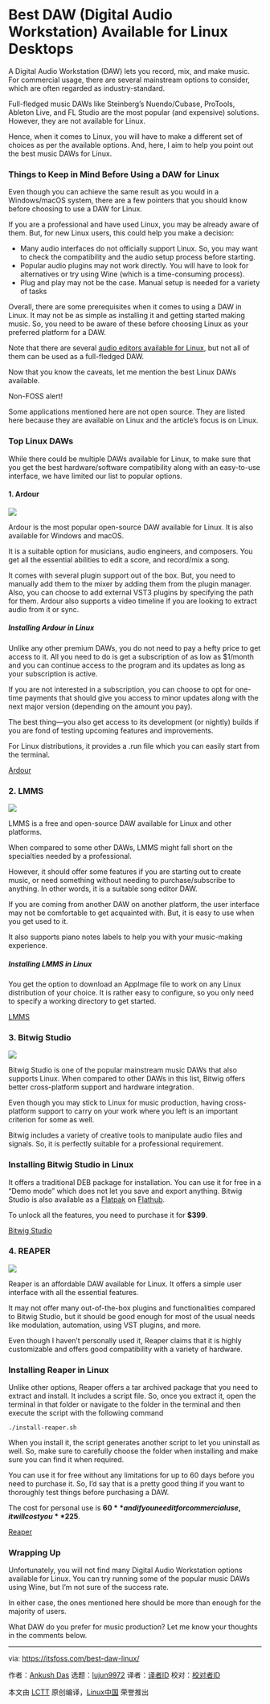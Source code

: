 [#]: subject: "Best DAW (Digital Audio Workstation) Available for Linux Desktops"
[#]: via: "https://itsfoss.com/best-daw-linux/"
[#]: author: "Ankush Das https://itsfoss.com/author/ankush/"
[#]: collector: "lujun9972"
[#]: translator: "geekpi"
[#]: reviewer: " "
[#]: publisher: " "
[#]: url: " "

Best DAW (Digital Audio Workstation) Available for Linux Desktops
======

A Digital Audio Workstation (DAW) lets you record, mix, and make music. For commercial usage, there are several mainstream options to consider, which are often regarded as industry-standard.

Full-fledged music DAWs like Steinberg’s Nuendo/Cubase, ProTools, Ableton Live, and FL Studio are the most popular (and expensive) solutions. However, they are not available for Linux.

Hence, when it comes to Linux, you will have to make a different set of choices as per the available options. And, here, I aim to help you point out the best music DAWs for Linux.

### Things to Keep in Mind Before Using a DAW for Linux

Even though you can achieve the same result as you would in a Windows/macOS system, there are a few pointers that you should know before choosing to use a DAW for Linux.

If you are a professional and have used Linux, you may be already aware of them. But, for new Linux users, this could help you make a decision:

  * Many audio interfaces do not officially support Linux. So, you may want to check the compatibility and the audio setup process before starting.
  * Popular audio plugins may not work directly. You will have to look for alternatives or try using Wine (which is a time-consuming process).
  * Plug and play may not be the case. Manual setup is needed for a variety of tasks



Overall, there are some prerequisites when it comes to using a DAW in Linux. It may not be as simple as installing it and getting started making music. So, you need to be aware of these before choosing Linux as your preferred platform for a DAW.

Note that there are several [audio editors available for Linux][1], but not all of them can be used as a full-fledged DAW.

Now that you know the caveats, let me mention the best Linux DAWs available.

Non-FOSS alert!

Some applications mentioned here are not open source. They are listed here because they are available on Linux and the article’s focus is on Linux.

### Top Linux DAWs

While there could be multiple DAWs available for Linux, to make sure that you get the best hardware/software compatibility along with an easy-to-use interface, we have limited our list to popular options.

#### 1\. Ardour

![][2]

Ardour is the most popular open-source DAW available for Linux. It is also available for Windows and macOS.

It is a suitable option for musicians, audio engineers, and composers. You get all the essential abilities to edit a score, and record/mix a song.

It comes with several plugin support out of the box. But, you need to manually add them to the mixer by adding them from the plugin manager. Also, you can choose to add external VST3 plugins by specifying the path for them. Ardour also supports a video timeline if you are looking to extract audio from it or sync.

##### Installing Ardour in Linux

Unlike any other premium DAWs, you do not need to pay a hefty price to get access to it. All you need to do is get a subscription of as low as $1/month and you can continue access to the program and its updates as long as your subscription is active.

If you are not interested in a subscription, you can choose to opt for one-time payments that should give you access to minor updates along with the next major version (depending on the amount you pay).

The best thing—you also get access to its development (or nightly) builds if you are fond of testing upcoming features and improvements.

For Linux distributions, it provides a .run file which you can easily start from the terminal.

[Ardour][3]

### 2\. LMMS

![][4]

LMMS is a free and open-source DAW available for Linux and other platforms.

When compared to some other DAWs, LMMS might fall short on the specialties needed by a professional.

However, it should offer some features if you are starting out to create music, or need something without needing to purchase/subscribe to anything. In other words, it is a suitable song editor DAW.

If you are coming from another DAW on another platform, the user interface may not be comfortable to get acquainted with. But, it is easy to use when you get used to it.

It also supports piano notes labels to help you with your music-making experience.

##### Installing LMMS in Linux

You get the option to download an AppImage file to work on any Linux distribution of your choice. It is rather easy to configure, so you only need to specify a working directory to get started.

[LMMS][5]

### 3\. Bitwig Studio

![][6]

Bitwig Studio is one of the popular mainstream music DAWs that also supports Linux. When compared to other DAWs in this list, Bitwig offers better cross-platform support and hardware integration.

Even though you may stick to Linux for music production, having cross-platform support to carry on your work where you left is an important criterion for some as well.

Bitwig includes a variety of creative tools to manipulate audio files and signals. So, it is perfectly suitable for a professional requirement.

### Installing Bitwig Studio in Linux

It offers a traditional DEB package for installation. You can use it for free in a “Demo mode” which does not let you save and export anything. Bitwig Studio is also available as a [Flatpak][7] on [Flathub][8].

To unlock all the features, you need to purchase it for **$399**.

[Bitwig Studio][9]

### 4\. REAPER

![][10]

Reaper is an affordable DAW available for Linux. It offers a simple user interface with all the essential features.

It may not offer many out-of-the-box plugins and functionalities compared to Bitwig Studio, but it should be good enough for most of the usual needs like modulation, automation, using VST plugins, and more.

Even though I haven’t personally used it, Reaper claims that it is highly customizable and offers good compatibility with a variety of hardware.

### Installing Reaper in Linux

Unlike other options, Reaper offers a tar archived package that you need to extract and install. It includes a script file. So, once you extract it, open the terminal in that folder or navigate to the folder in the terminal and then execute the script with the following command

```
./install-reaper.sh
```

When you install it, the script generates another script to let you uninstall as well. So, make sure to carefully choose the folder when installing and make sure you can find it when required.

You can use it for free without any limitations for up to 60 days before you need to purchase it. So, I’d say that is a pretty good thing if you want to thoroughly test things before purchasing a DAW.

The cost for personal use is **$60** and if you need it for commercial use, it will cost you **$225**.

[Reaper][11]

### Wrapping Up

Unfortunately, you will not find many Digital Audio Workstation options available for Linux. You can try running some of the popular music DAWs using Wine, but I’m not sure of the success rate.

In either case, the ones mentioned here should be more than enough for the majority of users.

What DAW do you prefer for music production? Let me know your thoughts in the comments below.

--------------------------------------------------------------------------------

via: https://itsfoss.com/best-daw-linux/

作者：[Ankush Das][a]
选题：[lujun9972][b]
译者：[译者ID](https://github.com/译者ID)
校对：[校对者ID](https://github.com/校对者ID)

本文由 [LCTT](https://github.com/LCTT/TranslateProject) 原创编译，[Linux中国](https://linux.cn/) 荣誉推出

[a]: https://itsfoss.com/author/ankush/
[b]: https://github.com/lujun9972
[1]: https://itsfoss.com/best-audio-editors-linux/
[2]: https://i1.wp.com/itsfoss.com/wp-content/uploads/2021/09/ardour-daw.png?resize=800%2C476&ssl=1
[3]: https://ardour.org/
[4]: https://i0.wp.com/itsfoss.com/wp-content/uploads/2021/09/lmms-daw.png?resize=800%2C476&ssl=1
[5]: https://lmms.io/lsp/
[6]: https://i2.wp.com/itsfoss.com/wp-content/uploads/2021/10/bitwig-studio-linux.png?resize=800%2C457&ssl=1
[7]: https://itsfoss.com/what-is-flatpak/
[8]: https://flathub.org/apps/details/com.bitwig.BitwigStudio
[9]: https://www.bitwig.com/
[10]: https://i2.wp.com/itsfoss.com/wp-content/uploads/2021/10/reaper-linux.png?resize=800%2C614&ssl=1
[11]: https://www.reaper.fm
